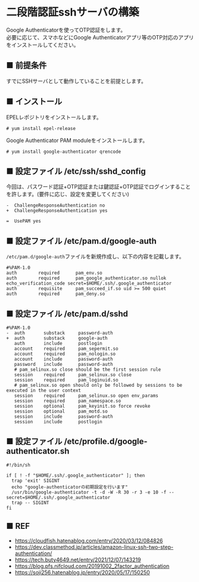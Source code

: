 # 二段階認証sshサーバの構築
Google Authenticatorを使ってOTP認証をします。  
必要に応じて、スマホなどにGoogle Authenticatorアプリ等のOTP対応のアプリをインストールしてください。
## ■ 前提条件
すでにSSHサーバとして動作していることを前提とします。

## ■ インストール
EPELレポジトリをインストールします。
```
# yum install epel-release
```
Google Authenticator PAM moduleをインストールします。
```
# yum install google-authenticator qrencode
```

## ■ 設定ファイル /etc/ssh/sshd_config
今回は、パスワード認証+OTP認証または鍵認証+OTP認証でログインすることを許します。(要件に応じ、設定を変更してください)
```
-  ChallengeResponseAuthentication no
+  ChallengeResponseAuthentication yes

=  UsePAM yes
```
## ■ 設定ファイル /etc/pam.d/google-auth
`/etc/pam.d/google-auth`ファイルを新規作成し、以下の内容を記載します。
```
#%PAM-1.0
auth        required      pam_env.so
auth        required      pam_google_authenticator.so nullok echo_verification_code secret=$HOME/.ssh/.google_authenticator
auth        requisite     pam_succeed_if.so uid >= 500 quiet
auth        required      pam_deny.so
```
## ■ 設定ファイル /etc/pam.d/sshd
```
#%PAM-1.0
-  auth       substack     password-auth
+  auth       substack     google-auth
   auth       include      postlogin
   account    required     pam_sepermit.so
   account    required     pam_nologin.so
   account    include      password-auth
   password   include      password-auth
   # pam_selinux.so close should be the first session rule
   session    required     pam_selinux.so close
   session    required     pam_loginuid.so
   # pam_selinux.so open should only be followed by sessions to be executed in the user context
   session    required     pam_selinux.so open env_params
   session    required     pam_namespace.so
   session    optional     pam_keyinit.so force revoke
   session    optional     pam_motd.so
   session    include      password-auth
   session    include      postlogin
```
## ■ 設定ファイル /etc/profile.d/google-authenticator.sh
```
#!/bin/sh

if [ ! -f "$HOME/.ssh/.google_authenticator" ]; then
  trap 'exit' SIGINT
  echo "google-authenticatorの初期設定を行います"
  /usr/bin/google-authenticator -t -d -W -R 30 -r 3 -e 10 -f --secret=$HOME/.ssh/.google_authenticator
  trap -- SIGINT
fi
```

## ■ REF
- https://cloudfish.hatenablog.com/entry/2020/03/12/084826
- https://dev.classmethod.jp/articles/amazon-linux-ssh-two-step-authentication/
- https://tech.buty4649.net/entry/2021/12/07/143219
- https://blog.pfs.nifcloud.com/20191002_2factor_authentication
- https://soji256.hatenablog.jp/entry/2020/05/17/150250
